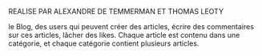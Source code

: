 REALISE PAR ALEXANDRE DE TEMMERMAN ET THOMAS LEOTY

le Blog, des users qui peuvent créer des articles, écrire des commentaires sur ces articles, lâcher des likes. Chaque article est contenu dans une catégorie, et chaque catégorie contient plusieurs articles.
